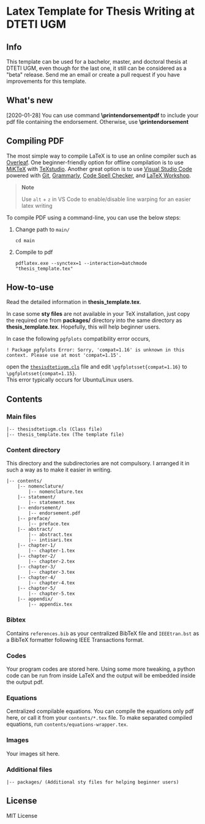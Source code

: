# Latex Template for Thesis Writing at DTETI UGM

## Info

This template can be used for a bachelor, master, and doctoral thesis at DTETI UGM, even though for the last one, it still can be considered as a "beta" release. Send me an email or create a pull request if you have improvements for this template.

## What's new

[2020-01-28] You can use command **\printendorsementpdf** to include your pdf file containing the endorsement. Otherwise, use **\printendorsement**

## Compiling PDF

The most simple way to compile LaTeX is to use an online compiler such as [Overleaf](https://www.overleaf.com/). One beginner-friendly option for offline compilation is to use [MiKTeX](https://miktex.org/) with [TeXstudio](https://www.texstudio.org/). Another great option is to use [Visual Studio Code](https://code.visualstudio.com/) powered with [Git](https://git-scm.com), [Grammarly](https://marketplace.visualstudio.com/items?itemName=znck.grammarly), [Code Spell Checker](https://marketplace.visualstudio.com/items?itemName=streetsidesoftware.code-spell-checker), and [LaTeX Workshop](https://marketplace.visualstudio.com/items?itemName=James-Yu.latex-workshop).

> **Note**
>
> Use `alt` + `z` in VS Code to enable/disable line warping for an easier latex writing

To compile PDF using a command-line, you can use the below steps:

1. Change path to `main/`

    ```shell
    cd main
    ```

1. Compile to pdf

    ```shell
    pdflatex.exe --synctex=1 --interaction=batchmode "thesis_template.tex"
    ```

## How-to-use

Read the detailed information in **thesis_template.tex**.

In case some **sty files** are not available in your TeX installation, just copy the required one from **packages/** directory into the same directory as **thesis_template.tex**. Hopefully, this will help beginner users.

In case the following `pgfplots` compatibility error occurs,
```
! Package pgfplots Error: Sorry, 'compat=1.16' is unknown in this context. Please use at most 'compat=1.15'.
```
open the [`thesisdtetiugm.cls`](main/thesisdtetiugm.cls) file and edit `\pgfplotsset{compat=1.16}` to `\pgfplotsset{compat=1.15}`.  
This error typically occurs for Ubuntu/Linux users.

## Contents

### Main files

```plaintext
|-- thesisdtetiugm.cls (Class file)
|-- thesis_template.tex (The template file)
```

### Content directory

This directory and the subdirectories are not compulsory. I arranged it in such a way as to make it easier in writing.

```plaintext
|-- contents/
    |-- nomenclature/
        |-- nomenclature.tex
    |-- statement/
        |-- statement.tex
    |-- endorsement/
        |-- endorsement.pdf
    |-- preface/
        |-- preface.tex
    |-- abstract/
        |-- abstract.tex
        |-- intisari.tex
    |-- chapter-1/
        |-- chapter-1.tex
    |-- chapter-2/
        |-- chapter-2.tex
    |-- chapter-3/
        |-- chapter-3.tex
    |-- chapter-4/
        |-- chapter-4.tex
    |-- chapter-5/
        |-- chapter-5.tex
    |-- appendix/
        |-- appendix.tex
```

### Bibtex

Contains `references.bib` as your centralized BibTeX file and `IEEEtran.bst` as a BibTeX formatter following IEEE Transactions format.

### Codes

Your program codes are stored here. Using some more tweaking, a python code can be run from inside LaTeX and the output will be embedded inside the output pdf.

### Equations

Centralized compilable equations. You can compile the equations only pdf here, or call it from your `contents/*.tex` file. To make separated compiled equations, run `contents/equations-wrapper.tex`.

### Images

Your images sit here.

### Additional files

```plaintext
|-- packages/ (Additional sty files for helping beginner users)
```

## License

MIT License
